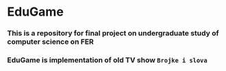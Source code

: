 # EduGame

### This is a repository for final project on undergraduate study of computer science on FER

### EduGame is implementation of old TV show `Brojke i slova`
